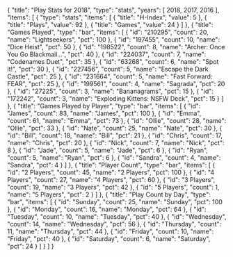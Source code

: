 {
  "title": "Play Stats for 2018",
  "type": "stats",
  "years": [
    2018,
    2017,
    2016
  ],
  "items": [
    {
      "type": "stats",
      "items": [
        {
          "title": "H-Index",
          "value": 5
        },
        {
          "title": "Plays",
          "value": 92
        },
        {
          "title": "Games",
          "value": 24
        }
      ]
    },
    {
      "title": "Games Played",
      "type": "bar",
      "items": [
        {
          "id": "210295",
          "count": 20,
          "name": "Lightseekers",
          "pct": 100
        },
        {
          "id": "197455",
          "count": 10,
          "name": "Dice Heist",
          "pct": 50
        },
        {
          "id": "198522",
          "count": 8,
          "name": "Archer: Once You Go Blackmail...",
          "pct": 40
        },
        {
          "id": "224037",
          "count": 7,
          "name": "Codenames Duet",
          "pct": 35
        },
        {
          "id": "63268",
          "count": 6,
          "name": "Spot it!",
          "pct": 30
        },
        {
          "id": "227456",
          "count": 5,
          "name": "Escape the Dark Castle",
          "pct": 25
        },
        {
          "id": "231664",
          "count": 5,
          "name": "Fast Forward: FEAR",
          "pct": 25
        },
        {
          "id": "199561",
          "count": 4,
          "name": "Sagrada",
          "pct": 20
        },
        {
          "id": "27225",
          "count": 3,
          "name": "Bananagrams",
          "pct": 15
        },
        {
          "id": "172242",
          "count": 3,
          "name": "Exploding Kittens: NSFW Deck",
          "pct": 15
        }
      ]
    },
    {
      "title": "Games Played by Player",
      "type": "bar",
      "items": [
        {
          "id": "James",
          "count": 83,
          "name": "James",
          "pct": 100
        },
        {
          "id": "Emma",
          "count": 61,
          "name": "Emma",
          "pct": 73
        },
        {
          "id": "Ollie",
          "count": 28,
          "name": "Ollie",
          "pct": 33
        },
        {
          "id": "Nate",
          "count": 25,
          "name": "Nate",
          "pct": 30
        },
        {
          "id": "Bill",
          "count": 18,
          "name": "Bill",
          "pct": 21
        },
        {
          "id": "Chris",
          "count": 17,
          "name": "Chris",
          "pct": 20
        },
        {
          "id": "Nick",
          "count": 7,
          "name": "Nick",
          "pct": 8
        },
        {
          "id": "Jade",
          "count": 5,
          "name": "Jade",
          "pct": 6
        },
        {
          "id": "Ryan",
          "count": 5,
          "name": "Ryan",
          "pct": 6
        },
        {
          "id": "Sandra",
          "count": 4,
          "name": "Sandra",
          "pct": 4
        }
      ]
    },
    {
      "title": "Player Count",
      "type": "bar",
      "items": [
        {
          "id": "2 Players",
          "count": 45,
          "name": "2 Players",
          "pct": 100
        },
        {
          "id": "4 Players",
          "count": 27,
          "name": "4 Players",
          "pct": 60
        },
        {
          "id": "3 Players",
          "count": 19,
          "name": "3 Players",
          "pct": 42
        },
        {
          "id": "5 Players",
          "count": 1,
          "name": "5 Players",
          "pct": 2
        }
      ]
    },
    {
      "title": "Play Count by Day",
      "type": "bar",
      "items": [
        {
          "id": "Sunday",
          "count": 25,
          "name": "Sunday",
          "pct": 100
        },
        {
          "id": "Monday",
          "count": 16,
          "name": "Monday",
          "pct": 64
        },
        {
          "id": "Tuesday",
          "count": 10,
          "name": "Tuesday",
          "pct": 40
        },
        {
          "id": "Wednesday",
          "count": 14,
          "name": "Wednesday",
          "pct": 56
        },
        {
          "id": "Thursday",
          "count": 11,
          "name": "Thursday",
          "pct": 44
        },
        {
          "id": "Friday",
          "count": 10,
          "name": "Friday",
          "pct": 40
        },
        {
          "id": "Saturday",
          "count": 6,
          "name": "Saturday",
          "pct": 24
        }
      ]
    }
  ]
}

